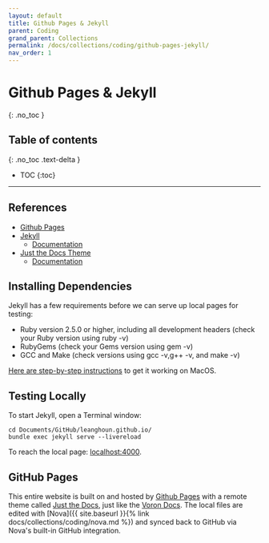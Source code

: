 ```yaml
---
layout: default
title: Github Pages & Jekyll
parent: Coding
grand_parent: Collections
permalink: /docs/collections/coding/github-pages-jekyll/
nav_order: 1
---
```


# Github Pages & Jekyll
{: .no_toc }

## Table of contents
{: .no_toc .text-delta }

- TOC
{:toc}

---

## References
* [Github Pages](https://docs.github.com/en/pages)
* [Jekyll](https://jekyllrb.com/)
  - [Documentation](https://jekyllrb.com/docs/)
* [Just the Docs Theme](https://github.com/just-the-docs/just-the-docs)
  - [Documentation](https://just-the-docs.github.io/just-the-docs/)


## Installing Dependencies
Jekyll has a few requirements before we can serve up local pages for testing:
* Ruby version 2.5.0 or higher, including all development headers (check your Ruby version using ruby -v)
* RubyGems (check your Gems version using gem -v)
* GCC and Make (check versions using gcc -v,g++ -v, and make -v)

[Here are step-by-step instructions](https://jekyllrb.com/docs/installation/macos) to get it working on MacOS.

## Testing Locally
To start Jekyll, open a Terminal window:
```
cd Documents/GitHub/leanghoun.github.io/
bundle exec jekyll serve --livereload
```
To reach the local page: [localhost:4000](http://localhost:4000).

## GitHub Pages

This entire website is built on and hosted by [Github Pages](https://docs.github.com/en/pages) with a remote theme called [Just the Docs](https://github.com/just-the-docs/just-the-docs), just like the [Voron Docs](https://docs.vorondesign.com/). The local files are edited with [Nova]({{ site.baseurl }}{% link docs/collections/coding/nova.md %}) and synced back to GitHub via Nova's built-in GitHub integration.